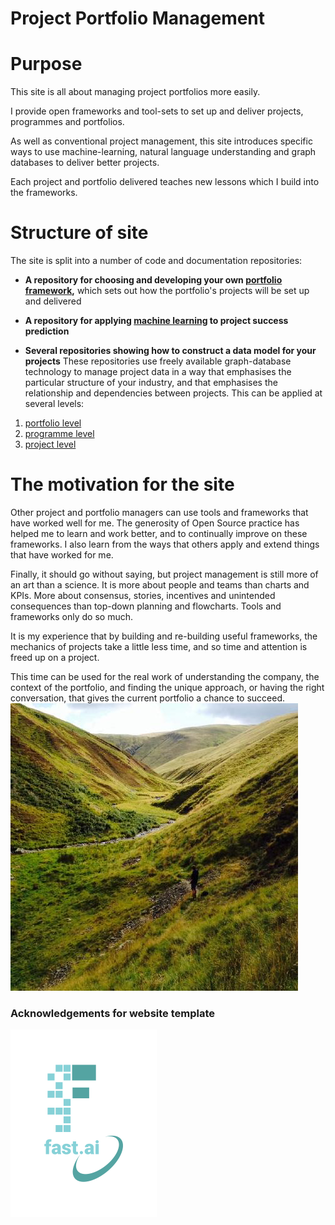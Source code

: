# Project Portfolio Management

# Purpose
This site is all about managing project portfolios more easily. 

I provide open frameworks and tool-sets to set up and deliver projects, programmes and portfolios. 

As well as conventional project management, this site introduces specific ways to use machine-learning, natural language understanding and graph databases to deliver better projects. 

Each project and portfolio delivered teaches new lessons which I build into the frameworks. 

# Structure of site

The site is split into a number of code and documentation repositories:

* **A repository for choosing and developing your own [portfolio framework](https://github.com/lawrencerowland/Data-Model-for-Project-Frameworks),** which sets out how the portfolio's projects will be set up and delivered

* **A repository for applying [machine learning](https://github.com/lawrencerowland/Machine-learning-for-project-portfolios) to project success prediction** 

* **Several repositories showing how to construct a data model for your projects** These repositories use freely available graph-database technology to manage project data in a way that emphasises the particular structure of your industry, and that emphasises the relationship and dependencies between projects. This can be applied at several levels:

1. [portfolio level](https://github.com/lawrencerowland/Data-models-for-portfolios)
2. [programme level](https://github.com/lawrencerowland/Data-models-for-programmes)
3. [project level](https://github.com/lawrencerowland/Data-models-for-projects)

# The motivation for the site

Other project and portfolio managers can use tools and frameworks that have worked well for me. The generosity of Open Source practice has helped me to learn and work better, and to continually improve on these frameworks. I also learn from the ways that others apply and extend things that have worked for me. 

Finally, it should go without saying, but project management is still more of an art than a science. It is more about people and teams than charts and KPIs. More about consensus, stories, incentives and unintended consequences than top-down planning and flowcharts. Tools and frameworks only do so much. 

It is my experience that by building and re-building useful frameworks, the mechanics of projects take a little less time, and so time and attention is freed up on a project. 

This time can be used for the real work of understanding the company, the context of the portfolio, and finding the unique approach, or having the right conversation, that gives the current portfolio a chance to succeed. 
![Howgills](https://github.com/lawrencerowland/lawrencerowland.github.io/blob/master/images/Howgills.png)

### Acknowledgements for website template
![Image of fast.ai logo](images/logo.png)

